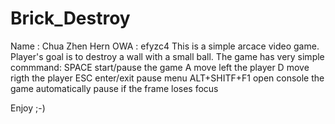 # Brick_Destroy

Name : Chua Zhen Hern
OWA : efyzc4
This is a simple arcace video game.
Player's goal is to destroy a wall with a small ball.
The game has  very simple commmand:
SPACE start/pause the game
A move left the player
D move rigth the player
ESC enter/exit pause menu
ALT+SHITF+F1 open console
the game automatically pause if the frame loses focus

Enjoy ;-)
